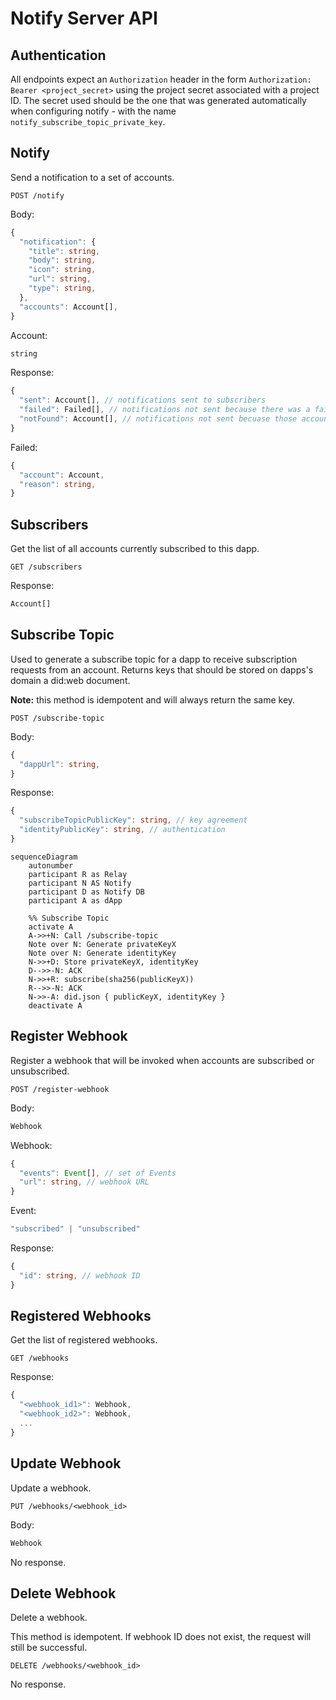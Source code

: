 # Notify Server API

## Authentication

All endpoints expect an `Authorization` header in the form `Authorization: Bearer <project_secret>` using the project secret associated with a project ID. The secret used should be the one that was generated automatically when configuring notify - with the name `notify_subscribe_topic_private_key`.

## Notify

Send a notification to a set of accounts.

`POST /notify`

Body:

```typescript
{
  "notification": {
    "title": string,
    "body": string,
    "icon": string,
    "url": string,
    "type": string,
  },
  "accounts": Account[],
}
```

Account:

```typescript
string
```

Response: 

```typescript
{
  "sent": Account[], // notifications sent to subscribers
  "failed": Failed[], // notifications not sent because there was a failure in delivering
  "notFound": Account[], // notifications not sent becuase those accounts were not subscribers
}
```

Failed:

```typescript
{
  "account": Account,
  "reason": string,
}
```

## Subscribers 

Get the list of all accounts currently subscribed to this dapp.

`GET /subscribers`

Response:

```typescript
Account[]
``` 

## Subscribe Topic

Used to generate a subscribe topic for a dapp to receive subscription requests from an account. Returns keys that should be stored on dapps's domain a did:web document.

**Note:** this method is idempotent and will always return the same key.

`POST /subscribe-topic`

Body:

```typescript
{
  "dappUrl": string,
}
``` 

Response:

```typescript
{
  "subscribeTopicPublicKey": string, // key agreement
  "identityPublicKey": string, // authentication
}
```

```mermaid
sequenceDiagram
    autonumber
    participant R as Relay
    participant N AS Notify
    participant D as Notify DB
    participant A as dApp

    %% Subscribe Topic
    activate A
    A->>+N: Call /subscribe-topic 
    Note over N: Generate privateKeyX
    Note over N: Generate identityKey
    N->>+D: Store privateKeyX, identityKey
    D-->>-N: ACK
    N->>+R: subscribe(sha256(publicKeyX))
    R-->>-N: ACK
    N->>-A: did.json { publicKeyX, identityKey }
    deactivate A
```

## Register Webhook

Register a webhook that will be invoked when accounts are subscribed or unsubscribed.

`POST /register-webhook`

Body:

```typescript
Webhook
```

Webhook:

```typescript
{
  "events": Event[], // set of Events
  "url": string, // webhook URL
}
```

Event:

```typescript
"subscribed" | "unsubscribed"
```

Response:

```typescript
{
  "id": string, // webhook ID
}
```

## Registered Webhooks

Get the list of registered webhooks.

`GET /webhooks`

Response:

```typescript
{
  "<webhook_id1>": Webhook,
  "<webhook_id2>": Webhook,
  ...
}
```

## Update Webhook

Update a webhook.

`PUT /webhooks/<webhook_id>`

Body:

```typescript
Webhook
```

No response.

## Delete Webhook

Delete a webhook.

This method is idempotent. If webhook ID does not exist, the request will still be successful.

`DELETE /webhooks/<webhook_id>`

No response.
